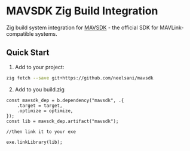 # MAVSDK Zig Build Integration

Zig build system integration for [MAVSDK](https://mavsdk.mavlink.io/) - the official SDK for MAVLink-compatible systems.

## Quick Start

1. Add to your project:
```bash
zig fetch --save git+https://github.com/neelsani/mavsdk
```
2. Add to you build.zig

```zig
const mavsdk_dep = b.dependency("mavsdk", .{
    .target = target,
    .optimize = optimize,
});
const lib = mavsdk_dep.artifact("mavsdk");

//then link it to your exe

exe.linkLibrary(lib);
```